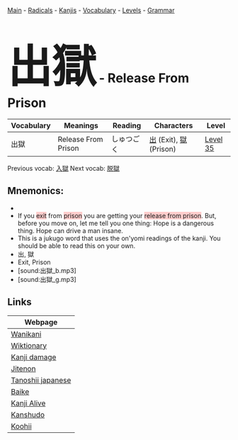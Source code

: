 <style> bigfont {font-size: 100px}</style>
[Main](../README.md) -
[Radicals](../radicals.md) -
[Kanjis](../kanjis.md) -
[Vocabulary](../vocabulary.md) -
[Levels](../levels.md) -
[Grammar](../grammar.md)
# <bigfont> 出獄</bigfont> - Release From Prison 

| Vocabulary | Meanings | Reading | Characters | Level |
| --- | --- | --- | --- | --- |
| 出獄 | Release From Prison | しゅつごく |  [出](../kanjis/出.md) (Exit), [獄](../kanjis/獄.md) (Prison) | [Level 35](../levels/wk_level35.md) |

Previous vocab: [入獄](入獄.md) Next vocab: [脱獄](脱獄.md) 

## Mnemonics:

* 
* If you <span style="background-color:#ffcccb"> exit</span> from <span style="background-color:#ffcccb"> prison</span> you are getting your <span style="background-color:#ffcccb"> release from prison</span>. But, before you move on, let me tell you one thing: Hope is a dangerous thing. Hope can drive a man insane.
* This is a jukugo word that uses the on'yomi readings of the kanji. You should be able to read this on your own.
* 出, 獄
* Exit, Prison
* [sound:出獄_b.mp3]
* [sound:出獄_g.mp3]


## Links 

| Webpage |
| --- |
| [Wanikani          ](https://www.wanikani.com/kanji/出獄) |
| [Wiktionary        ](https://en.wiktionary.org/wiki/出獄) |
| [Kanji damage      ](http://www.kanjidamage.com/kanji/search?utf8=✓&q=出獄) |
| [Jitenon           ](https://jitenon.com/kanji/出獄) |
| [Tanoshii japanese ](https://www.tanoshiijapanese.com/dictionary/kanji.cfm?k=出獄) |
| [Baike             ](https://baike.baidu.com/item/出獄) |
| [Kanji Alive       ](https://app.kanjialive.com/出獄) |
| [Kanshudo          ](https://www.kanshudo.com/searchmn?q=出獄) |
| [Koohii            ](https://kanji.koohii.com/study/kanji/出獄) |
